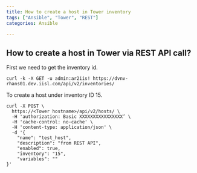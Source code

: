 ```yaml
---
title: How to create a host in Tower inventory
tags: ["Ansible", "Tower", "REST"]
categories: Ansible

---
```

## How to create a host in Tower via REST API call?

First we need to get the inventory id.

```shell
curl -k -X GET -u admin:ar2iis! https://dvnv-rhans01.dev.iisl.com/api/v2/inventories/
```
To create a host under inventory ID 15.

```shell
curl -X POST \
  https://<Tower hostname>/api/v2/hosts/ \
  -H 'authorization: Basic XXXXXXXXXXXXXXXX’ \
  -H 'cache-control: no-cache' \
  -H 'content-type: application/json' \
  -d '{
    "name": "test_host",
    "description": "from REST API",
    "enabled": true,
    "inventory": "15",
    "variables": ""
}'
```




